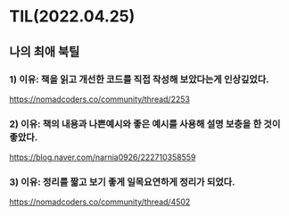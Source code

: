 # TIL(2022.04.25)
## 나의 최애 북틸

### 1) 이유: 책을 읽고 개선한 코드를 직접 작성해 보았다는게 인상깊었다. 

https://nomadcoders.co/community/thread/2253


### 2) 이유: 책의 내용과 나쁜예시와 좋은 예시를 사용해 설명 보충을 한 것이 좋았다.
https://blog.naver.com/narnia0926/222710358559

### 3) 이유: 정리를 짧고 보기 좋게 일목요연하게 정리가 되었다. 
https://nomadcoders.co/community/thread/4502

